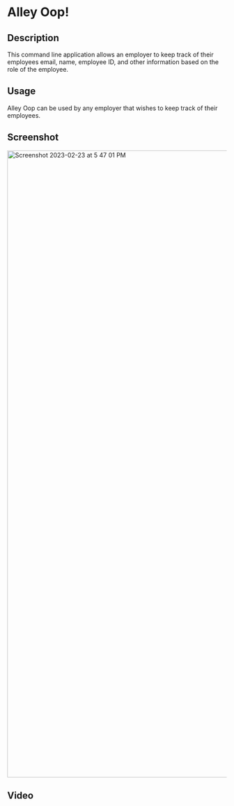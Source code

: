 # Alley Oop!

## Description
This command line application allows an employer to keep track of their employees email, name, employee ID, and other information based on the role of the employee.

## Usage
Alley Oop can be used by any employer that wishes to keep track of their employees.

## Screenshot 
<img width="1440" alt="Screenshot 2023-02-23 at 5 47 01 PM" src="https://user-images.githubusercontent.com/116418038/221064702-a1151ff6-446b-4271-8c46-f5a4fb5dabd7.png">

## Video

